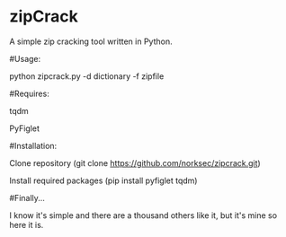# zipCrack

A simple zip cracking tool written in Python.

#Usage:

python zipcrack.py -d dictionary -f zipfile

#Requires:

tqdm

PyFiglet

#Installation:

Clone repository (git clone https://github.com/norksec/zipcrack.git)

Install required packages (pip install pyfiglet tqdm)

#Finally...

I know it's simple and there are a thousand others like it, but it's mine so here it is.
